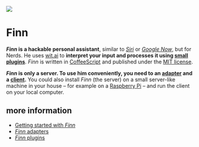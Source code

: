 ![](https://github.com/derhuerst/finn/raw/master/img/logo.png)

# Finn

***Finn* is a hackable personal assistant**, similar to *[Siri](https://www.apple.com/de/ios/siri/)* or *[Google Now](http://www.google.com/landing/now/)*, but for Nerds. He uses [wit.ai](https://wit.ai) to **interpret your input and processes it using [small plugins](https://github.com/derhuerst/.Finn)**. *Finn* is written in [CoffeeScript](http://coffeescript.org) and published under the [MIT license](./blob/master/LICENSE.md).

***Finn* is only a server. To use him conveniently, you need to an [adapter](./blob/master/docs/adapters.md) and a [client](./blob/master/docs/clients.md).** You could also install *Finn* (the server) on a small server-like machine in your house – for example on a [Raspberry Pi](http://www.raspberrypi.org/) – and run the client on your local computer.

## more information

- [Getting started with *Finn*](docs/getting-started.md)
- [*Finn* adapters](docs/adapters.md)
- [*Finn* plugins](docs/plugins.md)